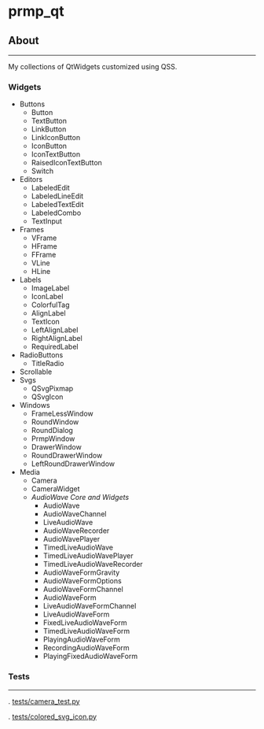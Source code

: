 # prmp_qt

## About
---

My collections of QtWidgets customized using QSS.

### **Widgets**

- Buttons    
    - Button    
    - TextButton    
    - LinkButton    
    - LinkIconButton    
    - IconButton    
    - IconTextButton    
    - RaisedIconTextButton    
    - Switch
- Editors    
    - LabeledEdit    
    - LabeledLineEdit    
    - LabeledTextEdit    
    - LabeledCombo    
    - TextInput
- Frames
    - VFrame
    - HFrame
    - FFrame
    - VLine
    - HLine
- Labels
    - ImageLabel
    - IconLabel
    - ColorfulTag
    - AlignLabel
    - TextIcon
    - LeftAlignLabel
    - RightAlignLabel
    - RequiredLabel
- RadioButtons
    - TitleRadio
- Scrollable
- Svgs
    - QSvgPixmap
    - QSvgIcon
- Windows
    - FrameLessWindow
    - RoundWindow
    - RoundDialog
    - PrmpWindow
    - DrawerWindow
    - RoundDrawerWindow
    - LeftRoundDrawerWindow
- Media
    - Camera
    - CameraWidget
    - *AudioWave Core and Widgets*
        - AudioWave
        - AudioWaveChannel
        - LiveAudioWave
        - AudioWaveRecorder
        - AudioWavePlayer
        - TimedLiveAudioWave
        - TimedLiveAudioWavePlayer
        - TimedLiveAudioWaveRecorder
        - AudioWaveFormGravity
        - AudioWaveFormOptions
        - AudioWaveFormChannel
        - AudioWaveForm
        - LiveAudioWaveFormChannel
        - LiveAudioWaveForm
        - FixedLiveAudioWaveForm
        - TimedLiveAudioWaveForm
        - PlayingAudioWaveForm
        - RecordingAudioWaveForm
        - PlayingFixedAudioWaveForm

### Tests
---

. [tests/camera_test.py](tests/camera_test.py)

. [tests/colored_svg_icon.py](tests/colored_svg_icon.py)
